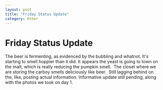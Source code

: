 ```yaml
---
layout: post
title: "Friday Status Update"
category: Other
---
```


Friday Status Update
====================

The beer is fermenting, as evidenced by the bubbling and whatnot. It's starting to smell hoppier than it did. It appears the yeast is going to town on the malt, which is really reducing the pumpkin smell.  The closet where we are storing the carboy smells deliciously like beer.  Still lagging behind on the, like, posting actual information. Informative update still pending, along with the photos we took on day 1.
